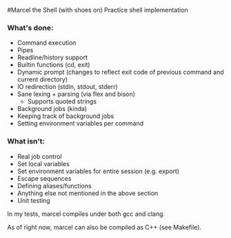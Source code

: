 #Marcel the Shell (with shoes on)
Practice shell implementation

### What's done:
* Command execution
* Pipes
* Readline/history support
* Builtin functions (cd, exit)
* Dynamic prompt (changes to reflect exit code of previous command and current directory)
* IO redirection (stdin, stdout, stderr)
* Sane lexing + parsing (via flex and bison)
    * Supports quoted strings
* Background jobs (kinda)
* Keeping track of background jobs
* Setting environment variables per command

### What isn't:
* Real job control
* Set local variables
* Set environment variables for entire session (e.g. export)
* Escape sequences
* Defining aliases/functions
* Anything else not mentioned in the above section
* Unit testing

In my tests, marcel compiles under both gcc and clang. 

As of right now, marcel can also be compiled as C++ (see Makefile). 
